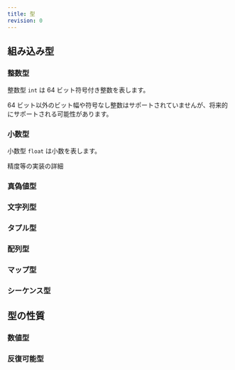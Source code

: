 ```yaml
---
title: 型
revision: 0
---
```


## 組み込み型

<wip></wip>

### 整数型

整数型 `int` は 64 ビット符号付き整数を表します。

<alert type="info">
  64 ビット以外のビット幅や符号なし整数はサポートされていませんが、将来的にサポートされる可能性があります。
</alert>

### 小数型

小数型 `float` は小数を表します。

<wip>精度等の実装の詳細</wip>

### 真偽値型

<wip></wip>

### 文字列型

<wip></wip>

### タプル型

<wip></wip>

### 配列型

<wip></wip>

### マップ型

<wip></wip>

### シーケンス型

<wip></wip>

## 型の性質

<wip></wip>

### 数値型

<wip></wip>

### 反復可能型

<wip></wip>
